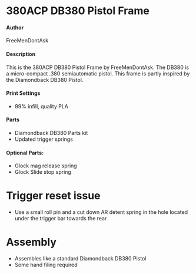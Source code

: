 # 380ACP DB380 Pistol Frame

#### Author
FreeMenDontAsk

#### Description
This is the 380ACP DB380 Pistol Frame by FreeMenDontAsk. The DB380 is a micro-compact .380 semiautomatic pistol. This frame is partly inspired by the Diamondback DB380 Pistol. 


#### Print Settings
* 99% infill, quality PLA

#### Parts

* Diamondback DB380 Parts kit
* Updated trigger springs

#### Optional Parts:
* Glock mag release spring
* Glock Slide stop spring

# Trigger reset issue
* Use a small roll pin and a cut down AR detent spring in the hole located under the trigger bar towards the rear

# Assembly
* Assembles like a standard Diamondback DB380 Pistol
* Some hand filing required 
